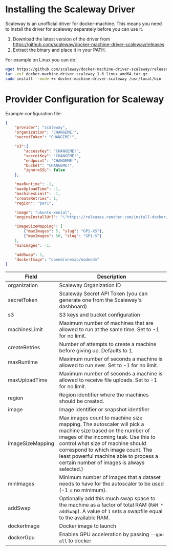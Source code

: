 # Installing the Scaleway Driver

Scaleway is an unofficial driver for docker-machine. This means you need to install the driver for scaleway separately before you can use it.

1. Download the latest version of the driver from https://github.com/scaleway/docker-machine-driver-scaleway/releases
2. Extract the binary and place it in your PATH.

For example on Linux you can do:

```bash
wget https://github.com/scaleway/docker-machine-driver-scaleway/releases/download/v1.6/docker-machine-driver-scaleway_1.6_linux_amd64.tar.gz
tar -xvf docker-machine-driver-scaleway_1.6_linux_amd64.tar.gz
sudo install --mode +x docker-machine-driver-scaleway /usr/local/bin
```

# Provider Configuration for Scaleway

Example configuration file:

```json
{
    "provider": "scaleway",
    "organization": "CHANGEME!",
    "secretToken": "CHANGEME!",

    "s3":{
        "accessKey": "CHANGEME!",
        "secretKey": "CHANGEME!",
        "endpoint": "CHANGEME!",
        "bucket": "CHANGEME!",
        "ignoreSSL": false
    },

    "maxRuntime": -1,
    "maxUploadTime": -1,
    "machinesLimit": -1,
    "createRetries": 1,
    "region": "par1",

    "image": "ubuntu-xenial",
    "engineInstallUrl": "\"https://releases.rancher.com/install-docker/19.03.9.sh\"",

    "imageSizeMapping": [
        {"maxImages": 5, "slug": "GP1-XS"},
        {"maxImages": 50, "slug": "GP1-S"}
    ],
    "minImages": -1,

    "addSwap": 1,
    "dockerImage": "opendronemap/nodeodm"
}
```

| Field                    | Description                                                                                                                                                                                                                                                                                                       |
|--------------------------|-------------------------------------------------------------------------------------------------------------------------------------------------------------------------------------------------------------------------------------------------------------------------------------------------------------------|
| organization             | Scaleway Organization ID                                                                                                                                                                                                                                                                                          |
| secretToken              | Scaleway Secret API Token (you can generate one from the Scaleway's dashboard)                                                                                                                                                                                                                                    |
| s3                       | S3 keys and bucket configuration                                                                                                                                                                                                                                                                                  |
| machinesLimit            | Maximum number of machines that are allowed to run at the same time. Set to -1 for no limit.                                                                                                                                                                                                                      |
| createRetries            | Number of attempts to create a machine before giving up. Defaults to 1.                                                                                                                                                                                                                                           |
| maxRuntime               | Maximum number of seconds a machine is allowed to run ever. Set to -1 for no limit.                                                                                                                                                                                                                               |
| maxUploadTime            | Maximum number of seconds a machine is allowed to receive file uploads. Set to -1 for no limit.                                                                                                                                                                                                                   |
| region                   | Region identifier where the machines should be created.                                                                                                                                                                                                                                                           |
| image                    | Image identifier or snapshot identifier                                                                                                                                                                                                                                                                           |
| imageSizeMapping         | Max images count to machine size mapping. The autoscaler will pick a machine size based on the number of images of the incoming task. Use this to control what size of machine should correspond to which image count. The least powerful machine able to process a certain number of images is always selected.) |
| minImages                | Minimum number of images that a dataset needs to have for the autoscaler to be used (-1 = no minimum).                                                                                                                                                                                                              |
| addSwap                  | Optionally add this much swap space to the machine as a factor of total RAM (`RAM * addSwap`). A value of `1` sets a swapfile equal to the available RAM.                                                                                                                                                         |
| dockerImage              | Docker image to launch                                                                                                                                                                                                                                                                                            |
| dockerGpu     | Enables GPU acceleration by passing `--gpu all` to docker                                                        |

